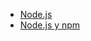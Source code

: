
- [Node.js](https://nodejs.org/en/)
- [Node.js y npm](https://www.genbeta.com/desarrollo/node-js-y-npm)
